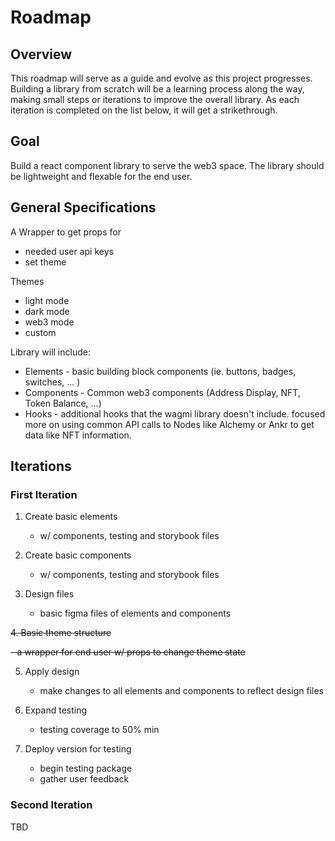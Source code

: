 # Roadmap

## Overview

This roadmap will serve as a guide and evolve as this project progresses. Building a library from scratch will be a learning process along the way, making small steps or iterations to improve the overall library. As each iteration is completed on the list below, it will get a strikethrough.

## Goal

Build a react component library to serve the web3 space. The library should be lightweight and flexable for the end user.

## General Specifications

A Wrapper to get props for

- needed user api keys
- set theme

Themes

- light mode
- dark mode
- web3 mode
- custom

Library will include:

- Elements - basic building block components (ie. buttons, badges, switches, ... )
- Components - Common web3 components (Address Display, NFT, Token Balance, ...)
- Hooks - additional hooks that the wagmi library doesn't include. focused more on using common API calls to Nodes like Alchemy or Ankr to get data like NFT information.

## Iterations

### First Iteration

1. Create basic elements

   - w/ components, testing and storybook files

2. Create basic components

   - w/ components, testing and storybook files

3. Design files

   - basic figma files of elements and components

~~4. Basic theme structure~~

~~- a wrapper for end user w/ props to change theme state~~

5. Apply design

   - make changes to all elements and components to reflect design files

6. Expand testing

   - testing coverage to 50% min

7. Deploy version for testing
   - begin testing package
   - gather user feedback

### Second Iteration

TBD
